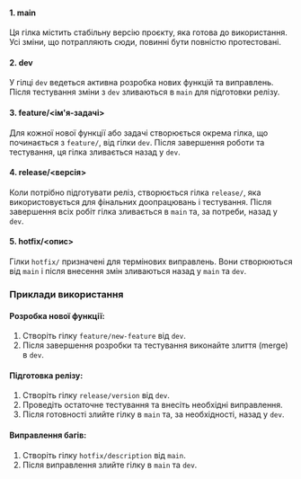 
#### 1. **main**
Ця гілка містить стабільну версію проєкту, яка готова до використання. Усі зміни, що потрапляють сюди, повинні бути повністю протестовані.

#### 2. **dev**
У гілці `dev` ведеться активна розробка нових функцій та виправлень. Після тестування зміни з `dev` зливаються в `main` для підготовки релізу.

#### 3. **feature/<ім'я-задачі>**
Для кожної нової функції або задачі створюється окрема гілка, що починається з `feature/`, від гілки `dev`. Після завершення роботи та тестування, ця гілка зливається назад у `dev`.

#### 4. **release/<версія>**
Коли потрібно підготувати реліз, створюється гілка `release/`, яка використовується для фінальних доопрацювань і тестування. Після завершення всіх робіт гілка зливається в `main` та, за потреби, назад у `dev`.

#### 5. **hotfix/<опис>**
Гілки `hotfix/` призначені для термінових виправлень. Вони створюються від `main` і після внесення змін зливаються назад у `main` та `dev`.

### Приклади використання

#### Розробка нової функції:
1. Створіть гілку `feature/new-feature` від `dev`.
2. Після завершення розробки та тестування виконайте злиття (merge) в `dev`.

#### Підготовка релізу:
1. Створіть гілку `release/version` від `dev`.
2. Проведіть остаточне тестування та внесіть необхідні виправлення.
3. Після готовності злийте гілку в `main` та, за необхідності, назад у `dev`.

#### Виправлення багів:
1. Створіть гілку `hotfix/description` від `main`.
2. Після виправлення злийте гілку в `main` та `dev`.
